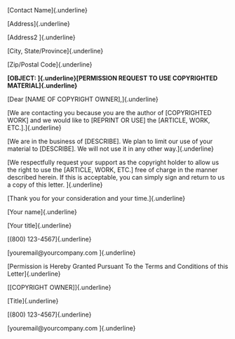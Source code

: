 [Contact Name]{.underline}

[Address]{.underline}

[Address2 ]{.underline}

[City, State/Province]{.underline}

[Zip/Postal Code]{.underline}

**[OBJECT: ]{.underline}[PERMISSION REQUEST TO USE COPYRIGHTED
MATERIAL]{.underline}**

[Dear \[NAME OF COPYRIGHT OWNER\],]{.underline}

[We are contacting you because you are the author of \[COPYRIGHTED
WORK\] and we would like to \[REPRINT OR USE\] the \[ARTICLE, WORK,
ETC.\].]{.underline}

[We are in the business of \[DESCRIBE\]. We plan to limit our use of
your material to \[DESCRIBE\]. We will not use it in any other
way.]{.underline}

[We respectfully request your support as the copyright holder to allow
us the right to use the \[ARTICLE, WORK, ETC.\] free of charge in the
manner described herein. If this is acceptable, you can simply sign and
return to us a copy of this letter. ]{.underline}

[Thank you for your consideration and your time.]{.underline}

[Your name]{.underline}

[Your title]{.underline}

[(800) 123-4567]{.underline}

[youremail\@yourcompany.com ]{.underline}

[Permission is Hereby Granted Pursuant To the Terms and Conditions of
this Letter]{.underline}

[\[COPYRIGHT OWNER\]]{.underline}

[Title]{.underline}

[(800) 123-4567]{.underline}

[youremail\@yourcompany.com ]{.underline}
